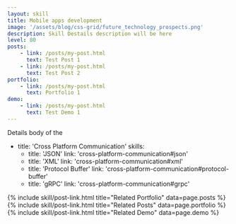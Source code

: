 ```yaml
---
layout: skill
title: Mobile apps development
image: '/assets/blog/css-grid/future_technology_prospects.png'
description: Skill Destails description will be here 
level: 80
posts: 
    - link: /posts/my-post.html 
      text: Test Post 1
    - link: /posts/my-post.html 
      text: Test Post 2
portfolio: 
    - link: /posts/my-post.html 
      text: Portfolio 1
demo: 
    - link: /posts/my-post.html 
      text: Test Demo 1
---
```


Details body of the 

- title: 'Cross Platform Communication'
  skills: 
    - title: 'JSON'
      link: 'cross-platform-communication#json'
    - title: 'XML'
      link: 'cross-platform-communication#xml'
    - title: 'Protocol Buffer'
      link: 'cross-platform-communication#protocol-buffer'
    - title: 'gRPC'
      link: 'cross-platform-communication#grpc'
      
<div class="mt-5">
    {% include skill/post-link.html title="Related Portfolio" data=page.posts %}
    {% include skill/post-link.html title="Related Posts" data=page.portfolio %}
    {% include skill/post-link.html title="Related Demo" data=page.demo %}
</div>

